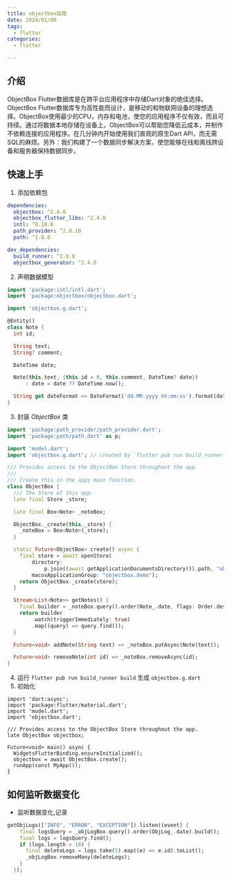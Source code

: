```yaml
---
title: objectbox指南
date: 2024/01/08
tags:
  - flutter
categories:
  - flutter

---
```


## 介绍

ObjectBox Flutter数据库是在跨平台应用程序中存储Dart对象的绝佳选择。ObjectBox Flutter数据库专为高性能而设计，是移动的和物联网设备的理想选择。ObjectBox使用最少的CPU，内存和电池，使您的应用程序不仅有效，而且可持续。通过将数据本地存储在设备上，ObjectBox可以帮助您降低云成本，并制作不依赖连接的应用程序。在几分钟内开始使用我们直观的原生Dart API，而无需SQL的麻烦。另外：我们构建了一个数据同步解决方案，使您能够在线和离线跨设备和服务器保持数据同步。

## 快速上手

1. 添加依赖包

```yaml
dependencies:
  objectbox: ^2.4.0
  objectbox_flutter_libs: ^2.4.0
  intl: ^0.18.0
  path_provider: ^2.0.10
  path: ^1.8.0

dev_dependencies:
  build_runner: ^2.0.0
  objectbox_generator: ^2.4.0
```

2. 声明数据模型
```dart
import 'package:intl/intl.dart';
import 'package:objectbox/objectbox.dart';

import 'objectbox.g.dart';

@Entity()
class Note {
  int id;

  String text;
  String? comment;

  DateTime date;

  Note(this.text, {this.id = 0, this.comment, DateTime? date})
      : date = date ?? DateTime.now();

  String get dateFormat => DateFormat('dd.MM.yyyy hh:mm:ss').format(date);
}
```

3. 封装 *ObjectBox* 类
```dart
import 'package:path_provider/path_provider.dart';
import 'package:path/path.dart' as p;

import 'model.dart';
import 'objectbox.g.dart'; // created by `flutter pub run build_runner build`

/// Provides access to the ObjectBox Store throughout the app.
///
/// Create this in the apps main function.
class ObjectBox {
  /// The Store of this app.
  late final Store _store;

  late final Box<Note> _noteBox;

  ObjectBox._create(this._store) {
    _noteBox = Box<Note>(_store);
  }

  static Future<ObjectBox> create() async {
    final store = await openStore(
        directory:
            p.join((await getApplicationDocumentsDirectory()).path, "obx-demo"),
        macosApplicationGroup: "objectbox.demo");
    return ObjectBox._create(store);
  }

  Stream<List<Note>> getNotes() {
    final builder = _noteBox.query().order(Note_.date, flags: Order.descending);
    return builder
        .watch(triggerImmediately: true)
        .map((query) => query.find());
  }

  Future<void> addNote(String text) => _noteBox.putAsync(Note(text));

  Future<void> removeNote(int id) => _noteBox.removeAsync(id);
}

```

4. 运行 `flutter pub run build_runner build` 生成 `objectbox.g.dart`
5. 初始化
```3dart
import 'dart:async';
import 'package:flutter/material.dart';
import 'model.dart';
import 'objectbox.dart';

/// Provides access to the ObjectBox Store throughout the app.
late ObjectBox objectbox;

Future<void> main() async {
  WidgetsFlutterBinding.ensureInitialized();
  objectbox = await ObjectBox.create();
  runApp(const MyApp());
}
```



## 如何监听数据变化

- 监听数据变化,记录

```dart
getObjLogs(["INFO", "ERROR", "EXCEPTION"]).listen((event) {
    final logsQuery = _objLogBox.query().order(ObjLog_.date).build();
    final logs = logsQuery.find();
    if (logs.length > 10) {
      final deleteLogs = logs.take(5).map((e) => e.id).toList();
      _objLogBox.removeMany(deleteLogs);
    }
  });
```




